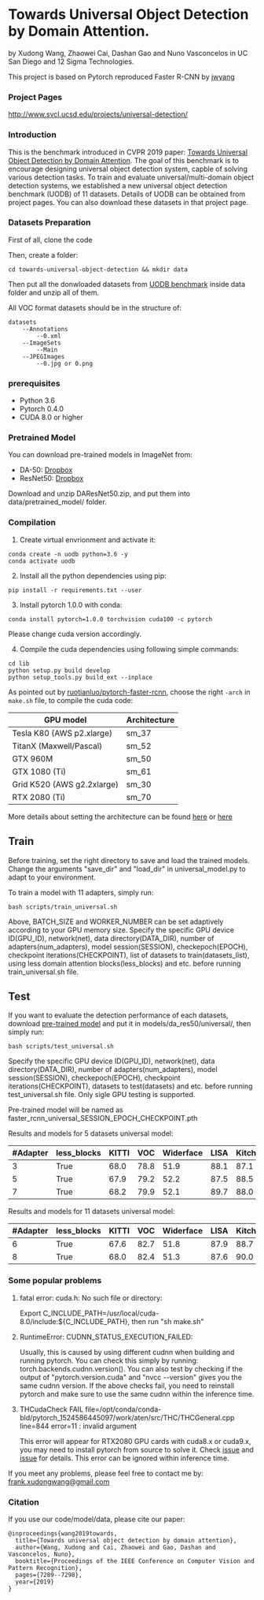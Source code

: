 # Towards Universal Object Detection by Domain Attention.

by Xudong Wang, Zhaowei Cai, Dashan Gao and Nuno Vasconcelos in UC San Diego and 12 Sigma Technologies.

This project is based on Pytorch reproduced Faster R-CNN by [jwyang](https://github.com/jwyang/faster-rcnn.pytorch)

### Project Pages
http://www.svcl.ucsd.edu/projects/universal-detection/

### Introduction
This is the benchmark introduced in CVPR 2019 paper: [Towards Universal Object Detection by Domain Attention](https://arxiv.org/pdf/1904.04402.pdf). The goal of this benchmark is to encourage designing universal object detection system, capble of solving various detection tasks. To train and evaluate universal/multi-domain object detection systems, we established a new universal object detection benchmark (UODB) of 11 datasets. Details of UODB can be obtained from project pages. You can also download these datasets in that project page.

### Datasets Preparation

First of all, clone the code

Then, create a folder:
```
cd towards-universal-object-detection && mkdir data
```

Then put all the donwloaded datasets from [UODB benchmark](http://www.svcl.ucsd.edu/projects/universal-detection/) inside data folder and unzip all of them.

All VOC format datasets should be in the structure of:

    datasets
        --Annotations
            --0.xml
        --ImageSets
            --Main
        --JPEGImages
            --0.jpg or 0.png

### prerequisites

* Python 3.6
* Pytorch 0.4.0
* CUDA 8.0 or higher

### Pretrained Model

You can download pre-trained models in ImageNet from:

* DA-50: [Dropbox](https://drive.google.com/file/d/1kddC55_eByFfMZqDTM9cLj0j1BiHBq9D/view?usp=sharing)
* ResNet50: [Dropbox](https://drive.google.com/file/d/1_0wFe2soxLkyP5DCCpOJddp1k_xcowv-/view?usp=sharing)

Download and unzip DAResNet50.zip, and put them into data/pretrained_model/ folder.

### Compilation

1. Create virtual envrionment and activate it:

```
conda create -n uodb python=3.6 -y
conda activate uodb
```

2. Install all the python dependencies using pip:
```
pip install -r requirements.txt --user
```

3. Install pytorch 1.0.0 with conda:
```
conda install pytorch=1.0.0 torchvision cuda100 -c pytorch
```
Please change cuda version accordingly.

4. Compile the cuda dependencies using following simple commands:

```
cd lib
python setup.py build develop
python setup_tools.py build_ext --inplace
```
As pointed out by [ruotianluo/pytorch-faster-rcnn](https://github.com/ruotianluo/pytorch-faster-rcnn), choose the right `-arch` in `make.sh` file, to compile the cuda code:

  | GPU model  | Architecture |
  | ------------- | ------------- |
  | Tesla K80 (AWS p2.xlarge) | sm_37 |
  | TitanX (Maxwell/Pascal) | sm_52 |
  | GTX 960M | sm_50 |
  | GTX 1080 (Ti) | sm_61 |
  | Grid K520 (AWS g2.2xlarge) | sm_30 |
  | RTX 2080 (Ti) | sm_70 |

More details about setting the architecture can be found [here](https://developer.nvidia.com/cuda-gpus) or [here](http://arnon.dk/matching-sm-architectures-arch-and-gencode-for-various-nvidia-cards/)

## Train

Before training, set the right directory to save and load the trained models. Change the arguments "save_dir" and "load_dir" in universal_model.py to adapt to your environment.

To train a model with 11 adapters, simply run:
```
bash scripts/train_universal.sh
```
Above, BATCH_SIZE and WORKER_NUMBER can be set adaptively according to your GPU memory size. Specify the specific GPU device ID(GPU_ID), network(net), data directory(DATA_DIR), number of adapters(num_adapters), model session(SESSION), checkepoch(EPOCH), checkpoint iterations(CHECKPOINT), list of datasets to train(datasets_list), using less domain attention blocks(less_blocks) and etc. before running train_universal.sh file.

## Test

If you want to evaluate the detection performance of each datasets, download [pre-trained model]() and put it in models/da_res50/universal/, then simply run:
```
bash scripts/test_universal.sh
```
Specify the specific GPU device ID(GPU_ID), network(net), data directory(DATA_DIR), number of adapters(num_adapters), model session(SESSION), checkepoch(EPOCH), checkpoint iterations(CHECKPOINT), datasets to test(datasets) and etc. before running test_universal.sh file. Only sigle GPU testing is supported.

Pre-trained model will be named as faster_rcnn_universal_SESSION_EPOCH_CHECKPOINT.pth

Results and models for 5 datasets universal model:

  | #Adapter | less_blocks | KITTI | VOC | Widerface | LISA | Kitchen | AVG | download |
  | ------------- | ------------- | ------------- | ------------- | ------------- | ------------- | ------------- | ------------- | ------------- |
  | 3 | True  | 68.0 | 78.8 | 51.9 | 88.1 | 87.1 | 74.8 | [model](https://drive.google.com/file/d/1CbbdBHmyIoALOTBSjZzEKPDHK9QKdUus/view?usp=sharing) |
  | 5 | True  | 67.9 | 79.2 | 52.2 | 87.5 | 88.5 | 75.1 | [model](https://drive.google.com/file/d/1x5Rd33yeUXicOEXH6TIqhfYBX8wqmDRI/view?usp=sharing) |
  | 7 | True  | 68.2 | 79.9 | 52.1 | 89.7 | 88.0 | 75.6 | [model](https://drive.google.com/file/d/1gLQZGn6Vb-AzfzFmf7YCZLqE_Mfwzyq6/view?usp=sharing) |

Results and models for 11 datasets universal model:

  | #Adapter | less_blocks | KITTI | VOC | Widerface | LISA | Kitchen | COCO | DOTA | DeepLesion | Comic | Clipart | Watercolor | AVG | download |
  | ------------- | ------------- | ------------- | ------------- | ------------- | ------------- | ------------- | ------------- | ------------- | ------------- | ------------- | ------------- | ------------- | ------------- | ------------- |
  | 6 | True  | 67.6 | 82.7 | 51.8 | 87.9 | 88.7 | 46.8 | 57.0 | 54.8 | 52.6 | 54.6 | 58.2 | 63.9 | [model](https://drive.google.com/file/d/1uyQ-BX_p8T3HEaJrsvUTshmnIy80Et5M/view?usp=sharing) |
  | 8 | True  | 68.0 | 82.4 | 51.3 | 87.6 | 90.0 | 47.0 | 56.3 | 53.4 | 53.4 | 55.8 | 60.6 | 64.2 | [model](https://drive.google.com/file/d/1WtthQFm_SEbMVcQnZnD8Xgm3n-msDw1B/view?usp=sharing) |

### Some popular problems
1. fatal error: cuda.h: No such file or directory:

    Export C_INCLUDE_PATH=/usr/local/cuda-8.0/include:${C_INCLUDE_PATH}, then run "sh make.sh"

2. RuntimeError: CUDNN_STATUS_EXECUTION_FAILED:
    
    Usually, this is caused by using different cudnn when building and running pytorch. You can check this simply by running: torch.backends.cudnn.version(). You can also test by checking if the output of "pytorch.version.cuda" and "nvcc --version" gives you the same cudnn version. If the above checks fail, you need to reinstall pytorch and make sure to use the same cudnn within the inference time.
    
3. THCudaCheck FAIL file=/opt/conda/conda-bld/pytorch_1524586445097/work/aten/src/THC/THCGeneral.cpp line=844 error=11 : invalid argument

    This error will appear for RTX2080 GPU cards with cuda8.x or cuda9.x, you may need to install pytorch from source to solve it. Check [issue](https://github.com/pytorch/pytorch/issues/15797) and [issue](https://discuss.pytorch.org/t/thcudacheck-fail-file-pytorch-aten-src-thc-thcgeneral-cpp/31788/13) for details. This error can be ignored within inference time.

If you meet any problems, please feel free to contact me by: frank.xudongwang@gmail.com

### Citation

If you use our code/model/data, please cite our paper:

    @inproceedings{wang2019towards,
      title={Towards universal object detection by domain attention},
      author={Wang, Xudong and Cai, Zhaowei and Gao, Dashan and Vasconcelos, Nuno},
      booktitle={Proceedings of the IEEE Conference on Computer Vision and Pattern Recognition},
      pages={7289--7298},
      year={2019}
    }
